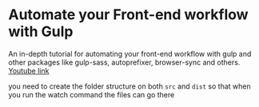 # Automate your Front-end workflow with Gulp

An in-depth tutorial for automating your front-end workflow with gulp and other packages like gulp-sass, autoprefixer, browser-sync and others.
[Youtube link](https://www.youtube.com/watch?v=4InNrO1phgA)

you need to create the folder structure on both `src` and `dist` so that when you run the watch command the files can go there
